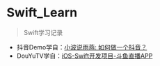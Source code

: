 # Swift_Learn

>Swift学习记录

- 抖音Demo学自：[小波说雨燕: 如何做一个抖音？](http://xiaoboswift.com/)
- DouYuTV学自：[iOS-Swift开发项目-斗鱼直播APP](https://www.bilibili.com/video/BV1qJ411B7G3?p=1)
